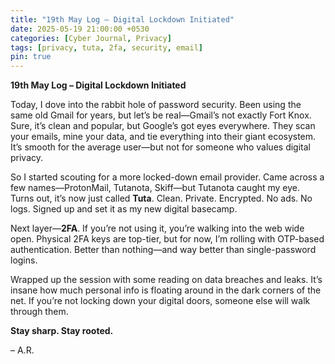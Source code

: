 ```yaml
---
title: "19th May Log – Digital Lockdown Initiated"
date: 2025-05-19 21:00:00 +0530
categories: [Cyber Journal, Privacy]
tags: [privacy, tuta, 2fa, security, email]
pin: true
---
```

**19th May Log – Digital Lockdown Initiated**

Today, I dove into the rabbit hole of password security. Been using the same old Gmail for years, but let’s be real—Gmail’s not exactly Fort Knox. Sure, it’s clean and popular, but Google’s got eyes everywhere. They scan your emails, mine your data, and tie everything into their giant ecosystem. It’s smooth for the average user—but not for someone who values digital privacy.

So I started scouting for a more locked-down email provider. Came across a few names—ProtonMail, Tutanota, Skiff—but Tutanota caught my eye. Turns out, it’s now just called **Tuta**. Clean. Private. Encrypted. No ads. No logs. Signed up and set it as my new digital basecamp.

Next layer—**2FA**. If you’re not using it, you’re walking into the web wide open. Physical 2FA keys are top-tier, but for now, I’m rolling with OTP-based authentication. Better than nothing—and way better than single-password logins.

Wrapped up the session with some reading on data breaches and leaks. It’s insane how much personal info is floating around in the dark corners of the net. If you’re not locking down your digital doors, someone else will walk through them.

**Stay sharp. Stay rooted.**

– A.R.